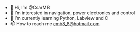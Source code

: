 - 👋 Hi, I’m @CsarMB
- 👀 I’m interested in navigation, power electronics and control
- 🌱 I’m currently learning Python, Labview and C
- 📫 How to reach me cmb8_8@hotmail.com

<!---
CsarMB/CsarMB is a ✨ special ✨ repository because its `README.md` (this file) appears on your GitHub profile.
You can click the Preview link to take a look at your changes.
--->
